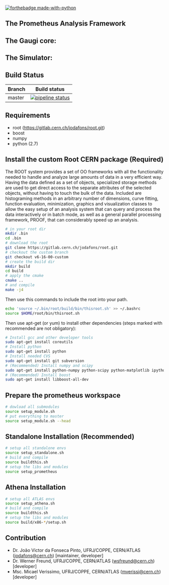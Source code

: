 [![forthebadge made-with-python](http://ForTheBadge.com/images/badges/made-with-python.svg)](https://www.python.org/)

## The Prometheus Analysis Framework



## The Gaugi core:


## The Simulator:


## Build Status
| Branch | Build status |
|--------|--------------|
| master | [![pipeline status](https://gitlab.cern.ch/jodafons/prometheus/badges/master/pipeline.svg)](https://gitlab.cern.ch/jodafons/prometheus/commits/master) |


## Requirements

- root (https://gitlab.cern.ch/jodafons/root.git)
- boost
- numpy
- python (2.7)


## Install the custom Root CERN package (Required)

The ROOT system provides a set of OO frameworks with all the functionality
needed to handle and analyze large amounts of data in a very efficient way.
Having the data defined as a set of objects, specialized storage methods are
used to get direct access to the separate attributes of the selected objects,
without having to touch the bulk of the data. Included are histograming
methods in an arbitrary number of dimensions, curve fitting, function
evaluation, minimization, graphics and visualization classes to allow
the easy setup of an analysis system that can query and process the data
interactively or in batch mode, as well as a general parallel processing
framework, PROOF, that can considerably speed up an analysis.


```bash
# in your root dir
mkdir .bin
cd .bin
# download the root
git clone https://gitlab.cern.ch/jodafons/root.git
# checkout the custom branch
git checkout v6-16-00-custom
# create the build dir
mkdir build
cd build
# apply the cmake 
cmake ..
# and compile
make -j4
```

Then use this commands to include the root into your path.

```bash
echo 'source ~/.bin/root/build/bin/thisroot.sh' >> ~/.bashrc
source $HOME/root/bin/thisroot.sh
```

Then use apt-get (or yum) to install other dependencies (steps marked with recommended are not obligatory):

```bash
# Install gcc and other developer tools
sudo apt-get install coreutils
# Install python
sudo apt-get install python
# Install needed CVS
sudo apt-get install git subversion
# (Recommended) Install numpy and scipy
sudo apt-get install python-numpy python-scipy python-matplotlib ipython ipython-notebook python-pandas python-sympy python-nose
# (Recommended) Install boost
sudo apt-get install libboost-all-dev
```

## Prepare the prometheus workspace

```bash
# dowload all submodules
source setup_module.sh
# put everything to master
source setup_module.sh --head
```



## Standalone Installation (Recommended)

```bash
# setup all standalone envs
source setup_standalone.sh
# build and compile
source buildthis.sh
# setup the libs and modules
source setup_prometheus
```

## Athena Installation

```bash
# setup all ATLAS envs
source setup_athena.sh
# build and compile
source buildthis.sh
# setup the libs and modules
source build/x86-*/setup.sh
```


## Contribution

- Dr. João Victor da Fonseca Pinto, UFRJ/COPPE, CERN/ATLAS (jodafons@cern.ch) [maintainer, developer]
- Dr. Werner Freund, UFRJ/COPPE, CERN/ATLAS (wsfreund@cern.ch) [developer]
- Msc. Micael Verissimo, UFRJ/COPPE, CERN/ATLAS (mverissi@cern.ch) [developer]


